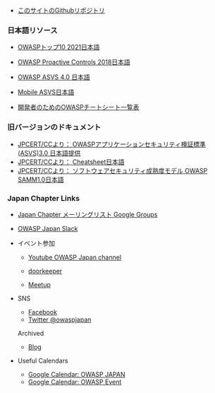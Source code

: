 * [このサイトのGithubリポジトリ](https://github.com/OWASP/www-chapter-japan)

### 日本語リソース
* [OWASPトップ10 2021日本語](https://github.com/owasp-ja/Top10/blob/master/2021/docs/index.ja.md)

* [OWASP Proactive Controls 2018日本語](https://github.com/owasp-ja/OWASP-Top10-Proactive-Controls-2018-JP)
* [OWASP ASVS 4.0 日本語](https://github.com/owasp-ja/asvs-ja)

* [Mobile ASVS日本語](https://github.com/OWASP/owasp-masvs/blob/master/Document-ja/0x02-Frontispiece.md)

* [開発者のためのOWASPチートシート一覧表](https://docs.google.com/spreadsheets/d/1KNsAK1QbGih3WvmeTNeX5dj3_H1IHJTXrr98ZbFZZkg/edit#gid=0)

### 旧バージョンのドキュメント
* [JPCERT/CCより： OWASPアプリケーションセキュリティ検証標準(ASVS)3.0 日本語提供](https://www.jpcert.or.jp/securecoding/materials-owaspasvs.html)
* [JPCERT/CCより： Cheatsheet日本語](http://jpcertcc.github.io/OWASPdocuments/)
* [JPCERT/CCより： ソフトウェアセキュリティ成熟度モデル OWASP SAMM1.0日本語](https://www.jpcert.or.jp/research/2010/SAMM_20100407.pdf)

### Japan Chapter Links
* [Japan Chapter メーリングリスト Google Groups](https://groups.google.com/a/owasp.org/g/japan-chapter)
* [OWASP Japan Slack](https://owaspjapan.slack.com)

* イベント参加
   * [Youtube OWASP Japan channel](https://www.youtube.com/channel/UCOsPioMMKzTTVv3__M0HFUw)
   * [doorkeeper](https://owasp.doorkeeper.jp/)
 
   * [Meetup](https://www.meetup.com/japan-owasp-meetup-group/)
   
* SNS
  * [Facebook](https://www.facebook.com/owaspjapan/)
  * [Twitter @owaspjapan](https://twitter.com/owaspjapan)
  
  Archived
  * [Blog](https://blog.owaspjapan.org/)
  
* Useful Calendars
  * [Google Calendar: OWASP JAPAN](https://calendar.google.com/calendar/b/1?cid=MGViaHU2dm5zdDYyOXMwM2lxMzR0NHZqbThAZ3JvdXAuY2FsZW5kYXIuZ29vZ2xlLmNvbQ)
  * [Google Calendar: OWASP Event](https://calendar.google.com/calendar/embed?src=hl6cjgs6ep1h7oniqgueu2bhbo%40group.calendar.google.com)

